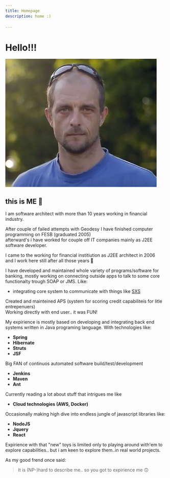 ```yaml
---
title: Homepage
description: home :)

---
```



# Hello!!!
![image](img/svemirko.jpg)
## this is **ME** :slightly_smiling_face:

I am software architect with more than 10 years working in financial industry.


After couple of failed attempts with Geodesy I have finished computer programming on FESB (graduated 2005)    
afterward's i have worked for couple off IT companies mainly as J2EE software developer.  

I came to the working for financial institiution as J2EE architect in 2006  
and I work here still after all those years :slightly_smiling_face:  


I have developed and maintained whole variety of programs/software for banking, mostly working on connecting outside apps to talk to some core functionalty trough SOAP or JMS. 
Like: 

* integrating core system to communicate with things like [SXS](https://see.asseco.com/sectors/public-telco-utilities/security/sxs-630/)

Created and mainteined APS (system for scoring credit capabiliteis for litle entrepenuers)  
Working directly with end user.. it was FUN!

My expirience is mostly based on developing and integrating back end systems written in Java programing language.
With technologies like:  
* **Spring** 
* **Hibernate** 
* **Struts**  
* **JSF**


Big FAN of continuos automated software build/test/development  
* **Jenkins**
* **Maven** 
* **Ant**


Currently reading a lot about stuff that intrigues me like  

* **Cloud technologies (AWS, Docker)** 

Occasionally making high dive into endless jungle of javascript libraries like: 

* **NodeJS**
* **Jquery** 
* **React**  

Expirience with that "new" toys is limited only to playing around with'em to explore capabilities.. 
but i am keen to explore them..in real world projects.


As my good frend once said:
>It is (NP-)hard to describe me.. so you got to expirience me :upside_down_face: 


